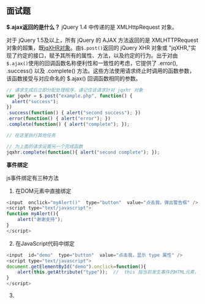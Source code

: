 ## 面试题

**$.ajax返回的是什么？**
jQuery 1.4 中传递的是 XMLHttpRequest 对象。

对于 jQuery 1.5及以上，所有 jQuery 的 AJAX 方法返回的是 XMLHTTPRequest 对象的超集，既[jqXHR对象](http://www.w3school.com.cn/jquery/ajax_post.asp#jqxhr_object)。由`$.post()`返回的 jQuery XHR 对象或 "jqXHR,"实现了约定的接口，赋予其所有的属性、方法，以及约定的行为。出于对由`$.ajax()`使用的回调函数名称便利性和一致性的考虑，它提供了 .error(), .success() 以及 .complete() 方法。这些方法使用请求终止时调用的函数参数，该函数接受与对应命名的 $.ajax() 回调函数相同的参数。

```javascript
// 请求生成后立即分配处理程序，请记住该请求针对 jqxhr 对象
var jqxhr = $.post("example.php", function() {
  alert("success");
})
.success(function() { alert("second success"); })
.error(function() { alert("error"); })
.complete(function() { alert("complete"); });

// 在这里执行其他任务

// 为上面的请求设置另一个完成函数
jqxhr.complete(function(){ alert("second complete"); });
```

**事件绑定**

js事件绑定有三种方法

1. 在DOM元素中直接绑定
  ```javascript
  <input  onclick="myAlert()"  type="button"  value="点击我，弹出警告框" />
  <script type="text/javascript">
  function myAlert(){
      alert("谢谢支持");
  }
  </script>
  ```
2. 在JavaScript代码中绑定
  ```javascript
  <input  id="demo"  type="button"  value="点击我，显示 type 属性" />
  <script type="text/javascript">
  document.getElementById("demo").onclick=function(){
      alert(this.getAttribute("type"));  //  this 指当前发生事件的HTML元素，这里是<div>标签
  }
  </script>
  ```
3. 